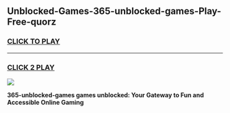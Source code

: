 
## Unblocked-Games-365-unblocked-games-Play-Free-quorz
<h3>
<a href="https://premium76.site?title=365-unblocked-games&ref=10A">CLICK TO PLAY</a></h3>
<hr>

<h3>
<a href="https://premium76.site?title=365-unblocked-games&ref=10A">CLICK 2 PLAY</a>
  
</h3>

<a href="https://premium76.site?title=365-unblocked-games&ref=10A"><img src="https://clearcache.store/games.png"></a>


**365-unblocked-games games unblocked: Your Gateway to Fun and Accessible Online Gaming**
